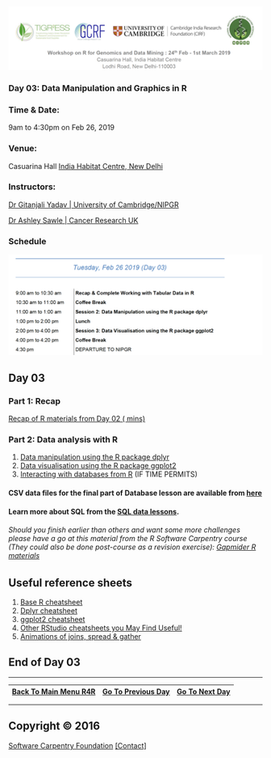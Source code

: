 <img src = /Images/R4R_header.png>

### Day 03: Data Manipulation and Graphics in R

### Time & Date: 

9am to 4:30pm on Feb 26, 2019

### Venue: 
Casuarina Hall <a href = https://www.indiahabitat.org/>India Habitat Centre, New Delhi</a>

### Instructors: 

<a href= http://www.nipgr.res.in/research/dr_gyadav.php>Dr Gitanjali Yadav | University of Cambridge/NIPGR</a>

<a href=https://www.cruk.cam.ac.uk/author/ashley-sawle>Dr Ashley Sawle | Cancer Research UK</a>

### Schedule

<img src=/Images/Day03.png alt=overview width=800 />


## Day 03

### Part 1: Recap

<a href="https://rawgit.com/tavareshugo/2017-09-11-cambridge/gh-pages/materials_recap/day1_recap.html">Recap of R materials from Day 02 ( mins)</a>

### Part 2: Data analysis with R

<ol>
  <li><a href="http://www.datacarpentry.org/R-ecology-lesson/03-dplyr.html">Data manipulation using the R package dplyr</a></li>
  <li><a href="http://www.datacarpentry.org/R-ecology-lesson/04-visualization-ggplot2.html">Data visualisation using the R package ggplot2</a></li>
  <li><a href="http://www.datacarpentry.org/R-ecology-lesson/05-r-and-databases.html">Interacting with databases from R</a> (IF TIME PERMITS)</li>
</ol>

#### CSV data files for the final part of Database lesson are available from <a href="https://github.com/datacarpentry/ecology-workshop/blob/master/data.md">here</a></h2>
#### Learn more about SQL from the <a href="http://www.datacarpentry.org/sql-ecology-lesson/00-sql-introduction/">SQL data lessons</a>.

###### Should you finish earlier than others and want some more challenges please have a go at this material from the R Software Carpentry course (They could also be done post-course as a revision exercise):</b> <a href="http://swcarpentry.github.io/r-novice-gapminder/05-data-structures-part2/index.html">Gapmider R materials</a>

## Useful reference sheets
<ol>
<li><a href="https://www.rstudio.com/wp-content/uploads/2016/05/base-r.pdf">Base R cheatsheet</a></li>
<li><a href="https://www.rstudio.com/wp-content/uploads/2015/02/data-wrangling-cheatsheet.pdf">Dplyr cheatsheet</a></li>
<li><a href="https://www.rstudio.com/wp-content/uploads/2015/03/ggplot2-cheatsheet.pdf">ggplot2 cheatsheet</a></li>
<li><a href="https://www.rstudio.com/resources/cheatsheets/">Other RStudio cheatsheets you May Find Useful!</a></li>
	<li><a href="https://github.com/gadenbuie/tidyexplain">Animations of joins, spread &amp; gather</a></li>
</ol>
</p>

     
## End of Day 03
---
<a href="../Readme.md"><span class="glyphicon glyphicon-menu-left" aria-hidden="true"></span><span class="sr-only">Back To Main Menu R4R </span></a> | <a href="/Documents/Day02.md"><span class="glyphicon glyphicon-menu-right" aria-hidden="true"></span><span class="sr-only">Go To Previous Day</span></a> | <a href="/Documents/Day04.md"><span class="glyphicon glyphicon-menu-right" aria-hidden="true"></span><span class="sr-only">Go To Next Day</span></a>
--- | --- | ---


---


## Copyright &copy; 2016	
<a href="https://software-carpentry.org">Software Carpentry Foundation</a>
	<a href="mailto:lessons@software-carpentry.org">[Contact]</a>
     
